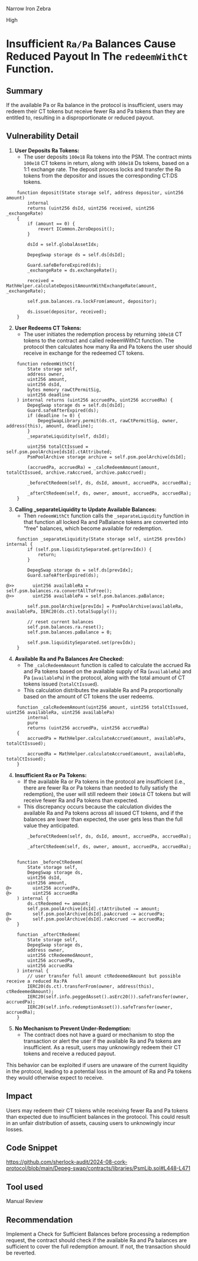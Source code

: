 Narrow Iron Zebra

High

# Insufficient `Ra/Pa` Balances Cause Reduced Payout In The `redeemWithCt` Function.


## Summary

If the available Pa or Ra balance in the protocol is insufficient, users may redeem their CT tokens but receive fewer Ra and Pa tokens than they are entitled to, resulting in a disproportionate or reduced payout.

## Vulnerability Detail


1. **User Deposits Ra Tokens:**
   - The user deposits `100e18` Ra tokens into the PSM. The contract mints `100e18` CT tokens in return, along with `100e18` Ds tokens, based on a 1:1 exchange rate. The deposit process locks and transfer the Ra tokens from the depositor and issues the corresponding CT:DS tokens.

```solidity
    function deposit(State storage self, address depositor, uint256 amount)
        internal
        returns (uint256 dsId, uint256 received, uint256 _exchangeRate)
    {
        if (amount == 0) {
            revert ICommon.ZeroDeposit();
        }

        dsId = self.globalAssetIdx;

        DepegSwap storage ds = self.ds[dsId];

        Guard.safeBeforeExpired(ds);
        _exchangeRate = ds.exchangeRate();

        received = MathHelper.calculateDepositAmountWithExchangeRate(amount, _exchangeRate);

        self.psm.balances.ra.lockFrom(amount, depositor);

        ds.issue(depositor, received);
    }
```
2. **User Redeems CT Tokens:**
   - The user initiates the redemption process by returning `100e18` CT tokens to the contract and called redeemWithCt function. The protocol then calculates how many Ra and Pa tokens the user should receive in exchange for the redeemed CT tokens.

```solidity
    function redeemWithCt(
        State storage self,
        address owner,
        uint256 amount,
        uint256 dsId,
        bytes memory rawCtPermitSig,
        uint256 deadline
    ) internal returns (uint256 accruedPa, uint256 accruedRa) {
        DepegSwap storage ds = self.ds[dsId];
        Guard.safeAfterExpired(ds);
        if (deadline != 0) {
            DepegSwapLibrary.permit(ds.ct, rawCtPermitSig, owner, address(this), amount, deadline);
        }
        _separateLiquidity(self, dsId);

        uint256 totalCtIssued = self.psm.poolArchive[dsId].ctAttributed;
        PsmPoolArchive storage archive = self.psm.poolArchive[dsId];

        (accruedPa, accruedRa) = _calcRedeemAmount(amount, totalCtIssued, archive.raAccrued, archive.paAccrued);

        _beforeCtRedeem(self, ds, dsId, amount, accruedPa, accruedRa);

        _afterCtRedeem(self, ds, owner, amount, accruedPa, accruedRa);
    }
```

3. **Calling _separateLiquidity to Update Available Balances:**
   - Then `redeemWithCt` function calls the `_separateLiquidity` function in that function all locked Ra and PaBalance tokens are converted into "free" balances, which become available for redemption.

```solidity
    function _separateLiquidity(State storage self, uint256 prevIdx) internal {
        if (self.psm.liquiditySeparated.get(prevIdx)) {
            return;
        }

        DepegSwap storage ds = self.ds[prevIdx];
        Guard.safeAfterExpired(ds);

@>>       uint256 availableRa = self.psm.balances.ra.convertAllToFree();
@>>       uint256 availablePa = self.psm.balances.paBalance;

        self.psm.poolArchive[prevIdx] = PsmPoolArchive(availableRa, availablePa, IERC20(ds.ct).totalSupply());

        // reset current balances
        self.psm.balances.ra.reset();
        self.psm.balances.paBalance = 0;

        self.psm.liquiditySeparated.set(prevIdx);
    }
```
4. **Available Ra and Pa Balances Are Checked:**
   - The `_calcRedeemAmount` function is called to calculate the accrued Ra and Pa tokens based on the available supply of Ra (`availableRa`) and Pa (`availablePa`) in the protocol, along with the total amount of CT tokens issued (`totalCtIssued`).
   - This calculation distributes the available Ra and Pa proportionally based on the amount of CT tokens the user redeems.

```solidity
    function _calcRedeemAmount(uint256 amount, uint256 totalCtIssued, uint256 availableRa, uint256 availablePa)
        internal
        pure
        returns (uint256 accruedPa, uint256 accruedRa)
    {
        accruedPa = MathHelper.calculateAccrued(amount, availablePa, totalCtIssued);

        accruedRa = MathHelper.calculateAccrued(amount, availableRa, totalCtIssued);
    }
```

4. **Insufficient Ra or Pa Tokens:**
   - If the available Ra or Pa tokens in the protocol are insufficient (i.e., there are fewer Ra or Pa tokens than needed to fully satisfy the redemption), the user will still redeem their `100e18` CT tokens but will receive fewer Ra and Pa tokens than expected.
   - This discrepancy occurs because the calculation divides the available Ra and Pa tokens across all issued CT tokens, and if the balances are lower than expected, the user gets less than the full value they anticipated.

```solidity
        _beforeCtRedeem(self, ds, dsId, amount, accruedPa, accruedRa);

        _afterCtRedeem(self, ds, owner, amount, accruedPa, accruedRa);


    function _beforeCtRedeem(
        State storage self,
        DepegSwap storage ds,
        uint256 dsId,
        uint256 amount,
@>        uint256 accruedPa,
@>        uint256 accruedRa
    ) internal {
        ds.ctRedeemed += amount;
        self.psm.poolArchive[dsId].ctAttributed -= amount;
@>        self.psm.poolArchive[dsId].paAccrued -= accruedPa;
@>        self.psm.poolArchive[dsId].raAccrued -= accruedRa;
    }

    function _afterCtRedeem(
        State storage self,
        DepegSwap storage ds,
        address owner,
        uint256 ctRedeemedAmount,
        uint256 accruedPa,
        uint256 accruedRa
    ) internal {
        // user transfer full amount ctRedeemedAmount but possible receive a reduced Ra:PA
        IERC20(ds.ct).transferFrom(owner, address(this), ctRedeemedAmount);
        IERC20(self.info.peggedAsset().asErc20()).safeTransfer(owner, accruedPa);
        IERC20(self.info.redemptionAsset()).safeTransfer(owner, accruedRa);
    }
```

5. **No Mechanism to Prevent Under-Redemption:**
   - The contract does not have a guard or mechanism to stop the transaction or alert the user if the available Ra and Pa tokens are insufficient. As a result, users may unknowingly redeem their CT tokens and receive a reduced payout.


This behavior can be exploited if users are unaware of the current liquidity in the protocol, leading to a potential loss in the amount of Ra and Pa tokens they would otherwise expect to receive.


## Impact

Users may redeem their CT tokens while receiving fewer Ra and Pa tokens than expected due to insufficient balances in the protocol. This could result in an unfair distribution of assets, causing users to unknowingly incur losses. 


## Code Snippet

https://github.com/sherlock-audit/2024-08-cork-protocol/blob/main/Depeg-swap/contracts/libraries/PsmLib.sol#L448-L471

## Tool used

Manual Review

## Recommendation

Implement a Check for Sufficient Balances before processing a redemption request, the contract should check if the available Ra and Pa balances are sufficient to cover the full redemption amount. If not, the transaction should be reverted.
